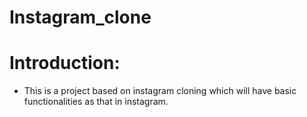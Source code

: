 # Instagram_clone

# Introduction:
 * This is a project based on instagram cloning which will have basic functionalities as that in instagram.
